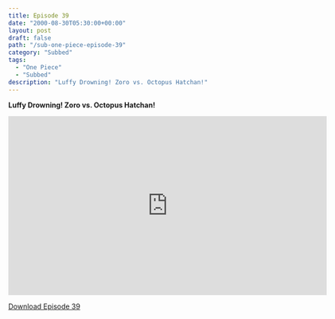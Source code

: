 ```yaml
---
title: Episode 39
date: "2000-08-30T05:30:00+00:00"
layout: post
draft: false
path: "/sub-one-piece-episode-39"
category: "Subbed"
tags:
  - "One Piece"
  - "Subbed"
description: "Luffy Drowning! Zoro vs. Octopus Hatchan!"
---
```


**Luffy Drowning! Zoro vs. Octopus Hatchan!**

<iframe width="640" height="360" src="https://www.fembed.com/v/8gozy4d2yvd" frameborder="0" marginwidth=0 marginheight=0 scrolling=no allowfullscreen></iframe>

<a href="http://ouo.io/qs/eCodkFEQ?s=https://rapidvid.to/d/https://www.fembed.com/v/8gozy4d2yvd">Download Episode 39</a>
